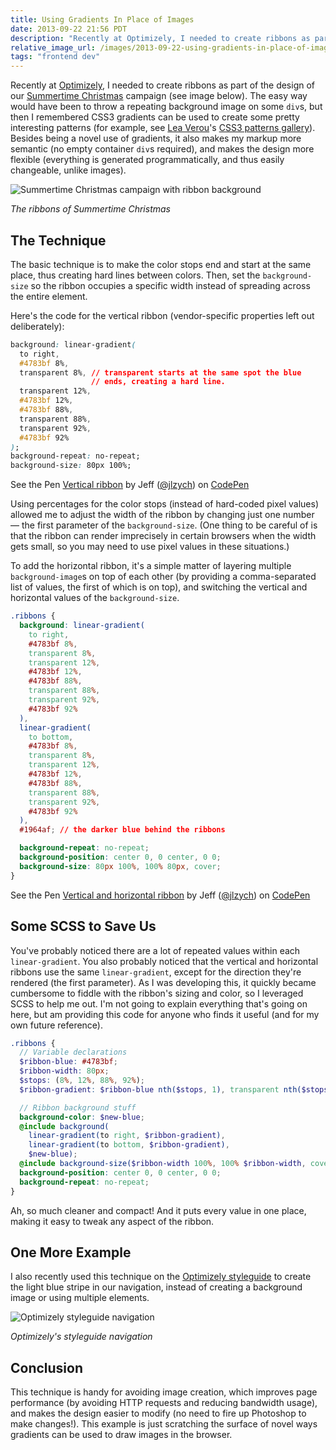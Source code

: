 ```yaml
---
title: Using Gradients In Place of Images
date: 2013-09-22 21:56 PDT
description: "Recently at Optimizely, I needed to create ribbons as part of the design of our Summertime Christmas campaign. The easy way would have been to throw a repeating background image on some `div`s, but then I remembered CSS3 gradients can be used to create some pretty interesting patterns."
relative_image_url: /images/2013-09-22-using-gradients-in-place-of-images/summertime-xmas.png
tags: "frontend dev"
---
```


Recently at [Optimizely](https://www.optimizely.com), I needed to create ribbons as part of the design of our [Summertime Christmas](https://www.optimizely.com/ecommerce-ab-testing) campaign (see image below). The easy way would have been to throw a repeating background image on some `div`s, but then I remembered CSS3 gradients can be used to create some pretty interesting patterns (for example, see [Lea Verou](http://lea.verou.me/)'s [CSS3 patterns gallery](http://lea.verou.me/css3patterns/)). Besides being a novel use of gradients, it also makes my markup more semantic (no empty container `div`s required), and makes the design more flexible (everything is generated programmatically, and thus easily changeable, unlike images).

![Summertime Christmas campaign with ribbon background](http://jlzych.com/images/2013-09-22-using-gradients-in-place-of-images/summertime-xmas.png)

_The ribbons of Summertime Christmas_

## The Technique

The basic technique is to make the color stops end and start at the same place, thus creating hard lines between colors. Then, set the `background-size` so the ribbon occupies a specific width instead of spreading across the entire element.

Here's the code for the vertical ribbon (vendor-specific properties left out deliberately):

```css
background: linear-gradient(
  to right,
  #4783bf 8%,
  transparent 8%, // transparent starts at the same spot the blue
                  // ends, creating a hard line.
  transparent 12%,
  #4783bf 12%,
  #4783bf 88%,
  transparent 88%,
  transparent 92%,
  #4783bf 92%
);
background-repeat: no-repeat;
background-size: 80px 100%;
```

<p data-height="268" data-theme-id="0" data-slug-hash="DhIJp" data-user="jlzych" data-default-tab="result" class='codepen'>See the Pen <a href='http://codepen.io/jlzych/pen/DhIJp'>Vertical ribbon</a> by Jeff (<a href='http://codepen.io/jlzych'>@jlzych</a>) on <a href='http://codepen.io'>CodePen</a></p>
<script async src="http://codepen.io/assets/embed/ei.js"></script>

Using percentages for the color stops (instead of hard-coded pixel values) allowed me to adjust the width of the ribbon by changing just one number — the first parameter of the `background-size`. (One thing to be careful of is that the ribbon can render imprecisely in certain browsers when the width gets small, so you may need to use pixel values in these situations.)

To add the horizontal ribbon, it's a simple matter of layering multiple `background-image`s on top of each other (by providing a comma-separated list of values, the first of which is on top), and switching the vertical and horizontal values of the `background-size`.

```css
.ribbons {
  background: linear-gradient(
    to right,
    #4783bf 8%,
    transparent 8%,
    transparent 12%,
    #4783bf 12%,
    #4783bf 88%,
    transparent 88%,
    transparent 92%,
    #4783bf 92%
  ),
  linear-gradient(
    to bottom,
    #4783bf 8%,
    transparent 8%,
    transparent 12%,
    #4783bf 12%,
    #4783bf 88%,
    transparent 88%,
    transparent 92%,
    #4783bf 92%
  ),
  #1964af; // the darker blue behind the ribbons

  background-repeat: no-repeat;
  background-position: center 0, 0 center, 0 0;
  background-size: 80px 100%, 100% 80px, cover;
}
```

<p data-height="268" data-theme-id="0" data-slug-hash="pBwLs" data-user="jlzych" data-default-tab="result" class='codepen'>See the Pen <a href='http://codepen.io/jlzych/pen/pBwLs'>Vertical and horizontal ribbon</a> by Jeff (<a href='http://codepen.io/jlzych'>@jlzych</a>) on <a href='http://codepen.io'>CodePen</a></p>
<script async src="http://codepen.io/assets/embed/ei.js"></script>

## Some SCSS to Save Us

You've probably noticed there are a lot of repeated values within each `linear-gradient`. You also probably noticed that the vertical and horizontal ribbons use the same `linear-gradient`, except for the direction they're rendered (the first parameter). As I was developing this, it quickly became cumbersome to fiddle with the ribbon's sizing and color, so I leveraged SCSS to help me out. I'm not going to explain everything that's going on here, but am providing this code for anyone who finds it useful (and for my own future reference).

```scss
.ribbons {
  // Variable declarations
  $ribbon-blue: #4783bf;
  $ribbon-width: 80px;
  $stops: (8%, 12%, 88%, 92%);
  $ribbon-gradient: $ribbon-blue nth($stops, 1), transparent nth($stops, 1), transparent nth($stops, 2), $ribbon-blue nth($stops, 2), $ribbon-blue nth($stops, 3), transparent nth($stops, 3), transparent nth($stops, 4), $ribbon-blue nth($stops, 4);

  // Ribbon background stuff
  background-color: $new-blue;
  @include background(
    linear-gradient(to right, $ribbon-gradient),
    linear-gradient(to bottom, $ribbon-gradient),
    $new-blue);
  @include background-size($ribbon-width 100%, 100% $ribbon-width, cover);
  background-position: center 0, 0 center, 0 0;
  background-repeat: no-repeat;
}
```

Ah, so much cleaner and compact! And it puts every value in one place, making it easy to tweak any aspect of the ribbon.

## One More Example

I also recently used this technique on the [Optimizely styleguide](http://styleguide.optimizely.com) to create the light blue stripe in our navigation, instead of creating a background image or using multiple elements.

![Optimizely styleguide navigation](http://jlzych.com/images/2013-09-22-using-gradients-in-place-of-images/styleguide-nav.png)

_Optimizely's styleguide navigation_

## Conclusion

This technique is handy for avoiding image creation, which improves page performance (by avoiding HTTP requests and reducing bandwidth usage), and makes the design easier to modify (no need to fire up Photoshop to make changes!). This example is just scratching the surface of novel ways gradients can be used to draw images in the browser.
